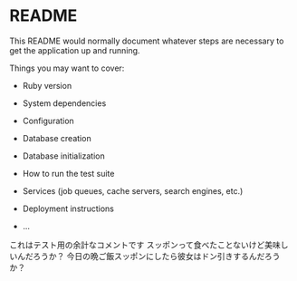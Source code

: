 # README

This README would normally document whatever steps are necessary to get the
application up and running.

Things you may want to cover:

* Ruby version

* System dependencies

* Configuration

* Database creation

* Database initialization

* How to run the test suite

* Services (job queues, cache servers, search engines, etc.)

* Deployment instructions

* ...


これはテスト用の余計なコメントです
スッポンって食べたことないけど美味しいんだろうか？
今日の晩ご飯スッポンにしたら彼女はドン引きするんだろうか？
